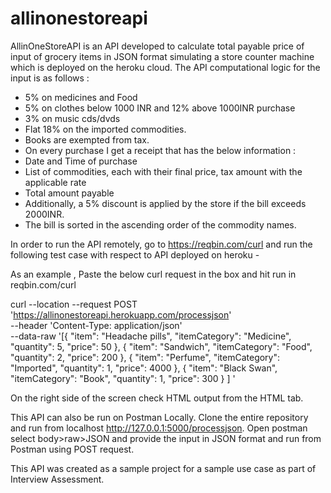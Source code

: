 # allinonestoreapi

AllinOneStoreAPI is an API developed to calculate total payable price of input of grocery items in JSON format simulating a store counter machine which is deployed on the heroku cloud.
The API computational logic for the input is as follows :
-	5% on medicines and Food
-	5% on clothes below 1000 INR and 12% above 1000INR purchase
-	3% on music cds/dvds
-	Flat 18% on the imported commodities.
-	Books are exempted from tax.
-	On every purchase I get a receipt that has the below information :
-	Date and Time of purchase
-	List of commodities, each with their final price, tax amount with the applicable rate
-	Total amount payable
-	Additionally, a 5% discount is applied by the store if the bill exceeds 2000INR. 
-	The bill is sorted in the ascending order of the commodity names.

In order to run the API remotely, go to https://reqbin.com/curl and run the following test case with respect to API deployed on heroku -

As an example , Paste the below curl request in the box and hit run in reqbin.com/curl

curl --location --request POST 'https://allinonestoreapi.herokuapp.com/processjson' \
--header 'Content-Type: application/json' \
--data-raw '[{
       "item": "Headache pills",
       "itemCategory": "Medicine",
       "quantity": 5,
       "price": 50
   },
   {
       "item": "Sandwich",
       "itemCategory": "Food",
       "quantity": 2,
       "price": 200
   },
   {
       "item": "Perfume",
       "itemCategory": "Imported",
       "quantity": 1,
       "price": 4000
   },
   {
       "item": "Black Swan",
       "itemCategory": "Book",
       "quantity": 1,
       "price": 300
   }
]
'

On the right side of the screen check HTML output from the HTML tab.


This API can also be run on Postman Locally. Clone the entire repository and run from localhost http://127.0.0.1:5000/processjson. 
Open postman select body>raw>JSON and provide the input in JSON format and run from Postman using POST request.


This API was created as a sample project for a sample use case as part of Interview Assessment.


